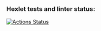 ### Hexlet tests and linter status:
[![Actions Status](https://github.com/safrio/rails-project-lvl4/workflows/hexlet-check/badge.svg)](https://github.com/safrio/rails-project-lvl4/actions)